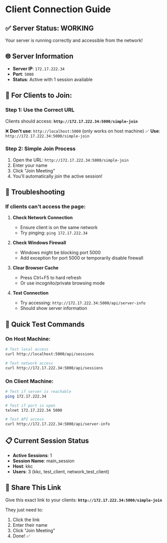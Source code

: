 # Client Connection Guide

## ✅ Server Status: WORKING
Your server is running correctly and accessible from the network!

## 🌐 Server Information
- **Server IP**: `172.17.222.34`
- **Port**: `5000`
- **Status**: Active with 1 session available

## 📱 For Clients to Join:

### Step 1: Use the Correct URL
Clients should access: **`http://172.17.222.34:5000/simple-join`**

❌ **Don't use**: `http://localhost:5000` (only works on host machine)
✅ **Use**: `http://172.17.222.34:5000/simple-join`

### Step 2: Simple Join Process
1. Open the URL: `http://172.17.222.34:5000/simple-join`
2. Enter your name
3. Click "Join Meeting"
4. You'll automatically join the active session!

## 🔧 Troubleshooting

### If clients can't access the page:

1. **Check Network Connection**
   - Ensure client is on the same network
   - Try pinging: `ping 172.17.222.34`

2. **Check Windows Firewall**
   - Windows might be blocking port 5000
   - Add exception for port 5000 or temporarily disable firewall

3. **Clear Browser Cache**
   - Press Ctrl+F5 to hard refresh
   - Or use incognito/private browsing mode

4. **Test Connection**
   - Try accessing: `http://172.17.222.34:5000/api/server-info`
   - Should show server information

## 🚀 Quick Test Commands

### On Host Machine:
```bash
# Test local access
curl http://localhost:5000/api/sessions

# Test network access  
curl http://172.17.222.34:5000/api/sessions
```

### On Client Machine:
```bash
# Test if server is reachable
ping 172.17.222.34

# Test if port is open
telnet 172.17.222.34 5000

# Test API access
curl http://172.17.222.34:5000/api/server-info
```

## 📋 Current Session Status
- **Active Sessions**: 1
- **Session Name**: main_session  
- **Host**: kkc
- **Users**: 3 (kkc, test_client, network_test_client)

## 🎯 Share This Link
Give this exact link to your clients:
**`http://172.17.222.34:5000/simple-join`**

They just need to:
1. Click the link
2. Enter their name  
3. Click "Join Meeting"
4. Done! ✅